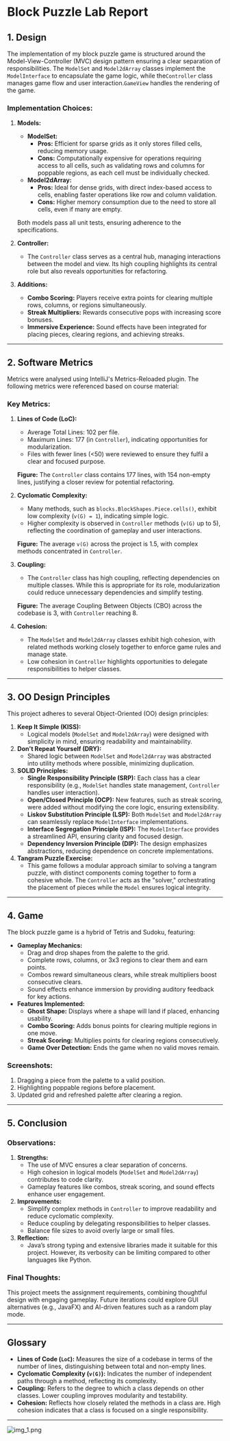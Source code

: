 # Block Puzzle Lab Report

## 1. Design

The implementation of my block puzzle game is structured around the Model-View-Controller (MVC) design pattern ensuring a clear separation of responsibilities. The `ModelSet` and `Model2dArray` classes implement the `ModelInterface` to encapsulate the game logic, while the`Controller` class manages game flow and user interaction.`GameView` handles the rendering of the game.

### Implementation Choices:

1. **Models:**
    - **ModelSet:**
        - **Pros:** Efficient for sparse grids as it only stores filled cells, reducing memory usage.
        - **Cons:** Computationally expensive for operations requiring access to all cells, such as validating rows and columns for poppable regions, as each cell must be individually checked.
    - **Model2dArray:**
        - **Pros:** Ideal for dense grids, with direct index-based access to cells, enabling faster operations like row and column validation.
        - **Cons:** Higher memory consumption due to the need to store all cells, even if many are empty.

   Both models pass all unit tests, ensuring adherence to the specifications.

2. **Controller:**
    - The `Controller` class serves as a central hub, managing interactions between the model and view. Its high coupling highlights its central role but also reveals opportunities for refactoring.
3. **Additions:**
    - **Combo Scoring:** Players receive extra points for clearing multiple rows, columns, or regions simultaneously.
    - **Streak Multipliers:** Rewards consecutive pops with increasing score bonuses.
    - **Immersive Experience:** Sound effects have been integrated for placing pieces, clearing regions, and achieving streaks.

---

## 2. Software Metrics

Metrics were analysed using IntelliJ's Metrics-Reloaded plugin. The following metrics were referenced based on course material:

### Key Metrics:

1. **Lines of Code (LoC):**
    - Average Total Lines: 102 per file.
    - Maximum Lines: 177 (in `Controller`), indicating opportunities for modularization.
    - Files with fewer lines (<50) were reviewed to ensure they fulfil a clear and focused purpose.

   **Figure:** The `Controller` class contains 177 lines, with 154 non-empty lines, justifying a closer review for potential refactoring.

2. **Cyclomatic Complexity:**
    - Many methods, such as `blocks.BlockShapes.Piece.cells()`, exhibit low complexity (`v(G) = 1`), indicating simple logic.
    - Higher complexity is observed in `Controller` methods (`v(G)` up to 5), reflecting the coordination of gameplay and user interactions.

   **Figure:** The average `v(G)` across the project is 1.5, with complex methods concentrated in `Controller`.

3. **Coupling:**
    - The `Controller` class has high coupling, reflecting dependencies on multiple classes. While this is appropriate for its role, modularization could reduce unnecessary dependencies and simplify testing.

   **Figure:** The average Coupling Between Objects (CBO) across the codebase is 3, with `Controller` reaching 8.

4. **Cohesion:**
    - The `ModelSet` and `Model2dArray` classes exhibit high cohesion, with related methods working closely together to enforce game rules and manage state.
    - Low cohesion in `Controller` highlights opportunities to delegate responsibilities to helper classes.

---

## 3. OO Design Principles

This project adheres to several Object-Oriented (OO) design principles:

1. **Keep It Simple (KISS):**
    - Logical models (`ModelSet` and `Model2dArray`) were designed with simplicity in mind, ensuring readability and maintainability.
2. **Don't Repeat Yourself (DRY):**
    - Shared logic between `ModelSet` and `Model2dArray` was abstracted into utility methods where possible, minimizing duplication.
3. **SOLID Principles:**
    - **Single Responsibility Principle (SRP):** Each class has a clear responsibility (e.g., `ModelSet` handles state management, `Controller` handles user interaction).
    - **Open/Closed Principle (OCP):** New features, such as streak scoring, were added without modifying the core logic, ensuring extensibility.
    - **Liskov Substitution Principle (LSP):** Both `ModelSet` and `Model2dArray` can seamlessly replace `ModelInterface` implementations.
    - **Interface Segregation Principle (ISP):** The `ModelInterface` provides a streamlined API, ensuring clarity and focused design.
    - **Dependency Inversion Principle (DIP):** The design emphasizes abstractions, reducing dependence on concrete implementations.
4. **Tangram Puzzle Exercise:**
    - This game follows a modular approach similar to solving a tangram puzzle, with distinct components coming together to form a cohesive whole. The `Controller` acts as the "solver," orchestrating the placement of pieces while the `Model` ensures logical integrity.

---

## 4. Game

The block puzzle game is a hybrid of Tetris and Sudoku, featuring:

- **Gameplay Mechanics:**
    - Drag and drop shapes from the palette to the grid.
    - Complete rows, columns, or 3x3 regions to clear them and earn points.
    - Combos reward simultaneous clears, while streak multipliers boost consecutive clears.
    - Sound effects enhance immersion by providing auditory feedback for key actions.
- **Features Implemented:**
    - **Ghost Shape:** Displays where a shape will land if placed, enhancing usability.
    - **Combo Scoring:** Adds bonus points for clearing multiple regions in one move.
    - **Streak Scoring:** Multiplies points for clearing regions consecutively.
    - **Game Over Detection:** Ends the game when no valid moves remain.

### Screenshots:

1. Dragging a piece from the palette to a valid position.
2. Highlighting poppable regions before placement.
3. Updated grid and refreshed palette after clearing a region.

---

## 5. Conclusion

### Observations:

1. **Strengths:**
    - The use of MVC ensures a clear separation of concerns.
    - High cohesion in logical models (`ModelSet` and `Model2dArray`) contributes to code clarity.
    - Gameplay features like combos, streak scoring, and sound effects enhance user engagement.
2. **Improvements:**
    - Simplify complex methods in `Controller` to improve readability and reduce cyclomatic complexity.
    - Reduce coupling by delegating responsibilities to helper classes.
    - Balance file sizes to avoid overly large or small files.
3. **Reflection:**
    - Java’s strong typing and extensive libraries made it suitable for this project. However, its verbosity can be limiting compared to other languages like Python.

### Final Thoughts:

This project meets the assignment requirements, combining thoughtful design with engaging gameplay. Future iterations could explore GUI alternatives (e.g., JavaFX) and AI-driven features such as a random play mode.

---

## Glossary

- **Lines of Code (`LoC`):** Measures the size of a codebase in terms of the number of lines, distinguishing between total and non-empty lines.
- **Cyclomatic Complexity (`v(G)`):** Indicates the number of independent paths through a method, reflecting its complexity.
- **Coupling:** Refers to the degree to which a class depends on other classes. Lower coupling improves modularity and testability.
- **Cohesion:** Reflects how closely related the methods in a class are. High cohesion indicates that a class is focused on a single responsibility.

---
![img_1.png](img_1.png)
